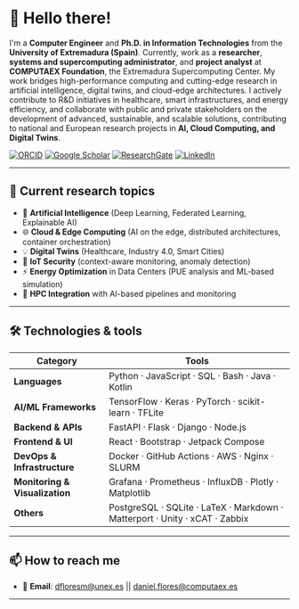 
# 👋 Hello there!

I'm a **Computer Engineer** and **Ph.D. in Information Technologies** from the **University of Extremadura (Spain)**. Currently, work as a **researcher**, **systems and supercomputing administrator**, and **project analyst** at **COMPUTAEX Foundation**, the Extremadura Supercomputing Center. My work bridges high-performance computing and cutting-edge research in artificial intelligence, digital twins, and cloud-edge architectures. I actively contribute to R&D initiatives in healthcare, smart infrastructures, and energy efficiency, and collaborate with public and private stakeholders on the development of advanced, sustainable, and scalable solutions, contributing to national and European research projects in **AI, Cloud Computing, and Digital Twins**.

[![ORCID](https://img.shields.io/badge/ORCID-0000--0002--2554--2194-green?logo=orcid&style=flat)](https://orcid.org/0000-0002-2554-2194)
[![Google Scholar](https://img.shields.io/badge/Scholar-Profile-blue?logo=google-scholar&style=flat)](https://scholar.google.es/citations?user=cmIDyVwAAAAJ)
[![ResearchGate](https://img.shields.io/badge/ResearchGate-Profile-00CCBB?logo=researchgate&style=flat)](https://www.researchgate.net/profile/Daniel-Flores-Martin)
[![LinkedIn](https://img.shields.io/badge/LinkedIn-Profile-blue?logo=linkedin&logoColor=white&style=flat)](https://www.linkedin.com/in/dfloresma/)

---

## 🔬 Current research topics

- 🧠 **Artificial Intelligence** (Deep Learning, Federated Learning, Explainable AI)
- 🌐 **Cloud & Edge Computing** (AI on the edge, distributed architectures, container orchestration)
- 💡 **Digital Twins** (Healthcare, Industry 4.0, Smart Cities)
- 🔐 **IoT Security** (context-aware monitoring, anomaly detection)
- ⚡ **Energy Optimization** in Data Centers (PUE analysis and ML-based simulation)
- 🧩 **HPC Integration** with AI-based pipelines and monitoring

---

## 🛠️ Technologies & tools

| Category                     | Tools                                                                 |
|------------------------------|-----------------------------------------------------------------------|
| **Languages**                | Python · JavaScript · SQL · Bash · Java · Kotlin                     |
| **AI/ML Frameworks**         | TensorFlow · Keras · PyTorch · scikit-learn · TFLite                 |
| **Backend & APIs**           | FastAPI · Flask · Django · Node.js                                   |
| **Frontend & UI**            | React · Bootstrap · Jetpack Compose                                  |
| **DevOps & Infrastructure**  | Docker · GitHub Actions · AWS · Nginx · SLURM                        |
| **Monitoring & Visualization** | Grafana · Prometheus · InfluxDB · Plotly · Matplotlib              |
| **Others**                   | PostgreSQL · SQLite · LaTeX · Markdown · Matterport · Unity · xCAT · Zabbix |

---

## 📫 How to reach me

- 📧 **Email**:  [dfloresm@unex.es](mailto:dfloresm@unex.es) || [daniel.flores@computaex.es](mailto:daniel.flores@computaex.es)

---

